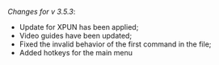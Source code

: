 _Changes for v 3.5.3_:
- Update for XPUN has been applied;
- Video guides have been updated;
- Fixed the invalid behavior of the first command in the file;
- Added hotkeys for the main menu
